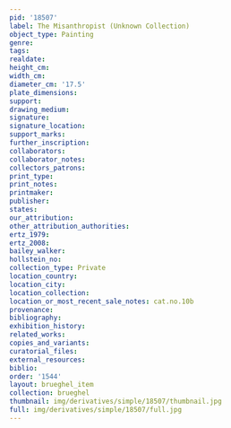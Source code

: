 ```yaml
---
pid: '18507'
label: The Misanthropist (Unknown Collection)
object_type: Painting
genre: 
tags: 
realdate: 
height_cm: 
width_cm: 
diameter_cm: '17.5'
plate_dimensions: 
support: 
drawing_medium: 
signature: 
signature_location: 
support_marks: 
further_inscription: 
collaborators: 
collaborator_notes: 
collectors_patrons: 
print_type: 
print_notes: 
printmaker: 
publisher: 
states: 
our_attribution: 
other_attribution_authorities: 
ertz_1979: 
ertz_2008: 
bailey_walker: 
hollstein_no: 
collection_type: Private
location_country: 
location_city: 
location_collection: 
location_or_most_recent_sale_notes: cat.no.10b
provenance: 
bibliography: 
exhibition_history: 
related_works: 
copies_and_variants: 
curatorial_files: 
external_resources: 
biblio: 
order: '1544'
layout: brueghel_item
collection: brueghel
thumbnail: img/derivatives/simple/18507/thumbnail.jpg
full: img/derivatives/simple/18507/full.jpg
---
```

